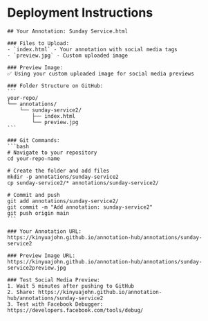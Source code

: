 # Deployment Instructions

    ## Your Annotation: Sunday Service.html

    ### Files to Upload:
    - `index.html` - Your annotation with social media tags
    - `preview.jpg` - Custom uploaded image

    ### Preview Image:
    ✅ Using your custom uploaded image for social media previews

    ### Folder Structure on GitHub:
    ```
    your-repo/
    └── annotations/
        └── sunday-service2/
            ├── index.html
            └── preview.jpg
    ```

    ### Git Commands:
    ```bash
    # Navigate to your repository
    cd your-repo-name

    # Create the folder and add files
    mkdir -p annotations/sunday-service2
    cp sunday-service2/* annotations/sunday-service2/

    # Commit and push
    git add annotations/sunday-service2/
    git commit -m "Add annotation: sunday-service2"
    git push origin main
    ```

    ### Your Annotation URL:
    https://kinyuajohn.github.io/annotation-hub/annotations/sunday-service2

    ### Preview Image URL:
    https://kinyuajohn.github.io/annotation-hub/annotations/sunday-service2preview.jpg

    ### Test Social Media Preview:
    1. Wait 5 minutes after pushing to GitHub
    2. Share: https://kinyuajohn.github.io/annotation-hub/annotations/sunday-service2
    3. Test with Facebook Debugger: https://developers.facebook.com/tools/debug/
    